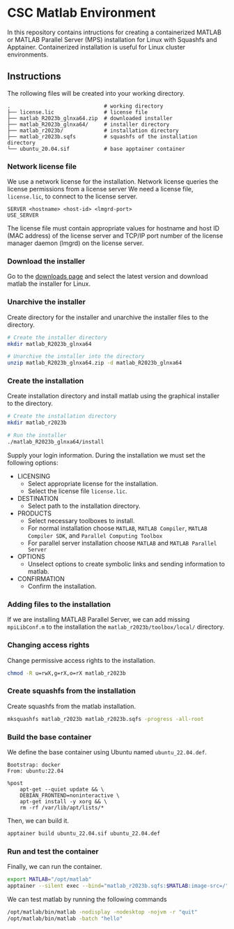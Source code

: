 # CSC Matlab Environment
In this repository contains intructions for creating a containerized MATLAB or MATLAB Parallel Server (MPS) installation for Linux with Squashfs and Apptainer.
Containerized installation is useful for Linux cluster environments.


## Instructions
The rollowing files will be created into your working directory.

```text
.                              # working directory
├── license.lic                # license file
├── matlab_R2023b_glnxa64.zip  # downloaded installer
├── matlab_R2023b_glnxa64/     # installer directory
├── matlab_r2023b/             # installation directory
├── matlab_r2023b.sqfs         # squashfs of the installation directory
└── ubuntu_20.04.sif           # base apptainer container
```

### Network license file
We use a network license for the installation.
Network license queries the license permissions from a license server
We need a license file, `license.lic`, to connect to the license server.

```text
SERVER <hostname> <host-id> <lmgrd-port>
USE_SERVER
```

The license file must contain appropriate values for hostname and host ID (MAC address) of the license server and TCP/IP port number of the license manager daemon (lmgrd) on the license server.

### Download the installer
Go to the [downloads page](https://mathworks.com/downloads/) and select the latest version and download matlab the installer for Linux.

### Unarchive the installer
Create directory for the installer and unarchive the installer files to the directory.

```bash
# Create the installer directory
mkdir matlab_R2023b_glnxa64

# Unarchive the installer into the directory
unzip matlab_R2023b_glnxa64.zip -d matlab_R2023b_glnxa64
```

### Create the installation
Create installation directory and install matlab using the graphical installer to the directory.

```bash
# Create the installation directory
mkdir matlab_r2023b

# Run the installer
./matlab_R2023b_glnxa64/install
```

Supply your login information.
During the installation we must set the following options:

* LICENSING
    - Select appropriate license for the installation.
    - Select the license file `license.lic`.
* DESTINATION
    - Select path to the installation directory.
* PRODUCTS
    - Select necessary toolboxes to install.
    - For normal installation choose `MATLAB`, `MATLAB Compiler`, `MATLAB Compiler SDK`, and `Parallel Computing Toolbox`
    - For parallel server installation choose `MATLAB` and `MATLAB Parallel Server`
* OPTIONS
    - Unselect options to create symbolic links and sending information to matlab.
* CONFIRMATION
    - Confirm the installation.

### Adding files to the installation
If we are installing MATLAB Parallel Server, we can add missing `mpiLibConf.m` to the installation the `matlab_r2023b/toolbox/local/` directory.

### Changing access rights
Change permissive access rights to the installation.

```bash
chmod -R u=rwX,g=rX,o=rX matlab_r2023b
```

### Create squashfs from the installation
Create squashfs from the matlab installation.

```bash
mksquashfs matlab_r2023b matlab_r2023b.sqfs -progress -all-root
```

### Build the base container
We define the base container using Ubuntu named `ubuntu_22.04.def`.

```sif
Bootstrap: docker
From: ubuntu:22.04

%post
    apt-get --quiet update && \
    DEBIAN_FRONTEND=noninteractive \
    apt-get install -y xorg && \
    rm -rf /var/lib/apt/lists/*
```

Then, we can build it.

```bash
apptainer build ubuntu_22.04.sif ubuntu_22.04.def
```

### Run and test the container
Finally, we can run the container.

```bash
export MATLAB="/opt/matlab"
apptainer --silent exec --bind="matlab_r2023b.sqfs:$MATLAB:image-src=/" ubuntu_22.04.sif bash
```

We can test matlab by running the following commands

```bash
/opt/matlab/bin/matlab -nodisplay -nodesktop -nojvm -r "quit"
/opt/matlab/bin/matlab -batch "hello"
```
